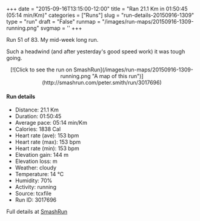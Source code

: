 +++
date = "2015-09-16T13:15:00-12:00"
title = "Ran 21.1 Km in 01:50:45 (05:14 min/Km)"
categories = ["Runs"]
slug = "run-details-20150916-1309"
type = "run"
draft = "False"
runmap = "/images/run-maps/20150916-1309-running.png"
svgmap = '<polyline points="2 54, 2 53, 4 51, 5 50, 3 47, 2 46, 2 45, 0 44, 5 45, 7 46, 7 46, 9 47, 13 48, 19 48, 21 48, 24 49, 26 49, 26 50, 31 53, 34 54, 37 54, 40 54, 43 53, 45 52, 48 52, 50 53, 51 53, 53 51, 54 50, 53 48, 53 46, 58 46, 60 45, 61 45, 65 46, 66 48, 69 49, 71 49, 74 48, 81 51, 84 52, 86 52, 90 51, 92 52, 94 52, 98 51, 100 51, 98 51, 94 52, 92 52, 89 51, 86 52, 85 52, 81 51, 74 48, 71 49, 68 49, 67 48, 66 48, 64 46, 61 45, 60 46, 58 46, 53 46, 52 46, 53 48, 54 50, 52 52, 50 53, 48 52, 45 52, 43 53, 38 54, 34 54, 30 53, 26 50, 25 49, 23 49, 18 48, 16 48, 15 49, 14 51, 11 50, 10 50, 7 51, 5 54, 3 54, 2 55, 2 54, 3 54">'
+++

Run 51 of 83. My mid-week long run. 

Such a headwind  (and after yesterday's good speed work) it was tough going. 



<!--more-->

<center>
[![Click to see the run on SmashRun](/images/run-maps/20150916-1309-running.png "A map of this run")](http://smashrun.com/peter.smith/run/3017696)
</center>

#### Run details

* Distance: 21.1 Km
* Duration: 01:50:45
* Average pace: 05:14 min/Km
* Calories: 1838 Cal
* Heart rate (ave): 153 bpm
* Heart rate (max): 153 bpm
* Heart rate (min): 153 bpm
* Elevation gain: 144 m
* Elevation loss:  m
* Weather: cloudy
* Temperature: 14 &deg;C
* Humidity: 70%
* Activity: running
* Source: tcxfile
* Run ID: 3017696

Full details at [SmashRun](http://smashrun.com/peter.smith/run/3017696)